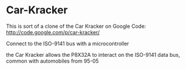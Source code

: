Car-Kracker
===========

This is sort of a clone of the Car Kracker on Google Code: http://code.google.com/p/car-kracker/

Connect to the ISO-9141 bus with a microcontroller

the Car Kracker allows the P8X32A to interact on the ISO-9141 data bus, common with automobiles from 95-05